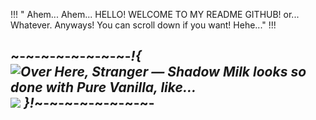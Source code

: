 !!! " Ahem... Ahem... HELLO! WELCOME TO MY README  GITHUB! or... Whatever. Anyways! You can scroll down if you want! Hehe..." !!!

~-~-~-~-~-~-~-~-*!{ <img src="https://64.media.tumblr.com/7b77459cdcaf08fa9050036a8c6e5e61/633daf01fdec672e-67/s500x750/e869fd307997ed27a417dafebbcab9d0b228a725.png" alt="Over Here, Stranger — Shadow Milk looks so done with Pure Vanilla, like..."/>![](https://github.com/user-attachments/b33a1edb-aef2-407e-8144-a0ee5de89601) }!*~-~-~-~-~-~-~-~-
-
